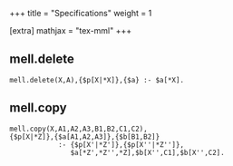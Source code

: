 +++
title = "Specifications"
weight = 1

[extra]
mathjax = "tex-mml"
+++

## mell.delete

```
mell.delete(X,A),{$p[X|*X]},{$a} :- $a[*X].
```

## mell.copy

```
mell.copy(X,A1,A2,A3,B1,B2,C1,C2),
{$p[X|*Z]},{$a[A1,A2,A3]},{$b[B1,B2]}
            :- {$p[X'|*Z']},{$p[X''|*Z'']}, 
               $a[*Z',*Z'',*Z],$b[X'',C1],$b[X'',C2].
```
